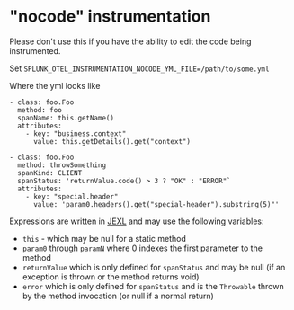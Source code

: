 # "nocode" instrumentation

Please don't use this if you have the ability to edit the code being instrumented.

Set `SPLUNK_OTEL_INSTRUMENTATION_NOCODE_YML_FILE=/path/to/some.yml`

Where the yml looks like
```
- class: foo.Foo
  method: foo
  spanName: this.getName()
  attributes:
    - key: "business.context"
      value: this.getDetails().get("context")

- class: foo.Foo
  method: throwSomething
  spanKind: CLIENT
  spanStatus: 'returnValue.code() > 3 ? "OK" : "ERROR"`
  attributes:
    - key: "special.header"
      value: 'param0.headers().get("special-header").substring(5)"'
```

Expressions are written in [JEXL](https://commons.apache.org/proper/commons-jexl/reference/syntax.html) and may use
the following variables:
  - `this` - which may be null for a static method
  - `param0` through `paramN` where 0 indexes the first parameter to the method
  - `returnValue` which is only defined for `spanStatus` and may be null (if an exception is thrown or the method returns void)
  - `error` which is only defined for `spanStatus` and is the `Throwable` thrown by the method invocation (or null if a normal return)
